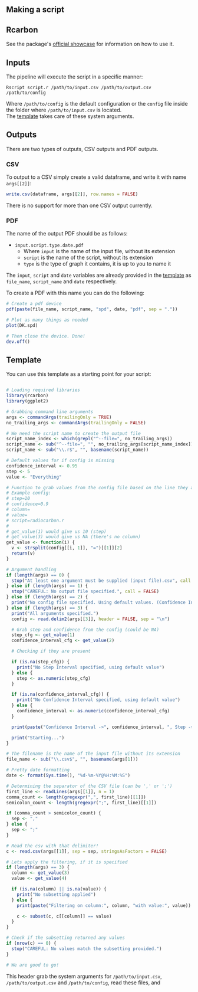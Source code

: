 ## Making a script

## Rcarbon

See the package's [official showcase](https://cran.r-project.org/web/packages/rcarbon/vignettes/rcarbon.html) for information on how to use it.

## Inputs

The pipeline will execute the script in a specific manner:

```
Rscript script.r /path/to/input.csv /path/to/output.csv /path/to/config
```

Where `/path/to/config` is the default configuration or the `config` file inside the folder where `/path/to/input.csv` is located.  
The [template](#Template) takes care of these system arguments.

## Outputs

There are two types of outputs, CSV outputs and PDF outputs.

### CSV

To output to a CSV simply create a valid dataframe, and write it with name `args[[2]]`:

```R
write.csv(dataframe, args[[2]], row.names = FALSE)
```

There is no support for more than one CSV output currently.

### PDF

The name of the output PDF should be as follows:
* `input.script.type.date.pdf`
  - Where `input` is the name of the input file, without its extension
  - `script` is the name of the script, without its extension
  - `type` is the type of graph it contains, it is up to you to name it

The `input`, `script` and `date` variables are already provided in the [template](#Template) as `file_name`, `script_name` and `date` respectively. 
 
To create a PDF with this name you can do the following:

```R
# Create a pdf device
pdf(paste(file_name, script_name, "spd", date, "pdf", sep = "."))

# Plot as many things as needed
plot(DK.spd)

# Then close the device. Done!
dev.off()
```

## Template

You can use this template as a starting point for your script:

```R

# Loading required libraries
library(rcarbon)
library(ggplot2)

# Grabbing command line arguments
args <- commandArgs(trailingOnly = TRUE)
no_trailing_args <- commandArgs(trailingOnly = FALSE)

# We need the script name to create the output file
script_name_index <- which(grepl("^--file=", no_trailing_args))
script_name <- sub("^--file=", "", no_trailing_args[script_name_index])
script_name <- sub("\\.r$", "", basename(script_name))

# Default values for if config is missing
confidence_interval <- 0.95
step <- 5
value <- "Everything"

# Function to grab values from the config file based on the line they are on
# Example config:
# step=10
# confidence=0.9
# column=
# value=
# script=radiocarbon.r
#
# get_value(1) would give us 10 (step)
# get_value(3) would give us NA (there's no column)
get_value <- function(i) {
  v <- strsplit(config[[i, 1]], "=")[[1]][2]
  return(v)
}

# Argument handling
if (length(args) == 0) {
  stop("At least one argument must be supplied (input file).csv", call. = FALSE)
} else if (length(args) == 1) {
  stop("CAREFUL: No output file specified.", call = FALSE)
} else if (length(args) == 2) {
  print("No config file specified. Using default values. (Confidence Interval -> 0.95, Step -> 5 years, No Filtering)")
} else if (length(args) == 3) {
  print("All arguments specified.")
  config <- read.delim2(args[[3]], header = FALSE, sep = "\n")

  # Grab step and confidence from the config (could be NA)
  step_cfg <- get_value(1)
  confidence_interval_cfg <- get_value(2)

  # Checking if they are present

  if (is.na(step_cfg)) {
    print("No Step Interval specified, using default value")
  } else {
    step <- as.numeric(step_cfg)
  }

  if (is.na(confidence_interval_cfg)) {
    print("No Confidence Interval specified, using default value")
  } else {
    confidence_interval <- as.numeric(confidence_interval_cfg)
  }

  print(paste("Confidence Interval ->", confidence_interval, ", Step ->", step, "years"))

  print("Starting...")
}

# The filename is the name of the input file without its extension
file_name <- sub("\\.csv$", "", basename(args[1]))

# Pretty date formatting
date <- format(Sys.time(), "%d-%m-%Y@%H:%M:%S")

# Determining the separator of the CSV file (can be ',' or ';')
first_line <- readLines(args[[1]], n = 1)
comma_count <- length(gregexpr(",", first_line)[[1]])
semicolon_count <- length(gregexpr(";", first_line)[[1]])

if (comma_count > semicolon_count) {
  sep <- ","
} else {
  sep <- ";"
}

# Read the csv with that delimiter!
c <- read.csv(args[[1]], sep = sep, stringsAsFactors = FALSE)

# Lets apply the filtering, if it is specified
if (length(args) == 3) {
  column <- get_value(3)
  value <- get_value(4)

  if (is.na(column) || is.na(value)) {
    print("No subsetting applied")
  } else {
    print(paste("Filtering on column:", column, "with value:", value))

    c <- subset(c, c[[column]] == value)
  }
}

# Check if the subsetting returned any values
if (nrow(c) == 0) {
  stop("CAREFUL: No values match the subsetting provided.")
}

# We are good to go!
```

This header grab the system arguments for `/path/to/input.csv`, `/path/to/output.csv` and `/path/to/config`, read these files, and 
